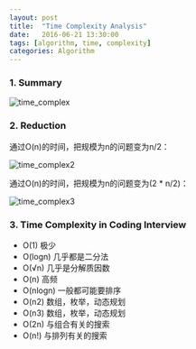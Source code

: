 ```yaml
---
layout: post
title:  "Time Complexity Analysis"
date:   2016-06-21 13:30:00
tags: [algorithm, time, complexity]
categories: Algorithm
---
```


### 1. Summary
![time_complex](http://7xno5y.com1.z0.glb.clouddn.com/time_complex.jpg)

### 2. Reduction
通过O(n)的时间，把规模为n的问题变为n/2：

![time_complex2](http://7xno5y.com1.z0.glb.clouddn.com/time_complex2.jpg)

通过O(n)的时间，把规模为n的问题变为(2 * n/2)：

![time_complex3](http://7xno5y.com1.z0.glb.clouddn.com/time_complex3.jpg)

### 3. Time Complexity in Coding Interview
* O(1) 极少
* O(logn) 几乎都是二分法
* O(√n) 几乎是分解质因数
* O(n) 高频
* O(nlogn) 一般都可能要排序
* O(n2) 数组，枚举，动态规划
* O(n3) 数组，枚举，动态规划
* O(2n) 与组合有关的搜索
* O(n!) 与排列有关的搜索 